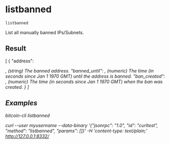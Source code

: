 # listbanned

`listbanned`

List all manually banned IPs/Subnets.

## Result

[
  {
  "address": <address>,             (string) The banned address.
  "banned_until": <time>,           (numeric) The time (in seconds since Jan 1 1970 GMT) until the address is banned.
  "ban_created": <time>,            (numeric) The time (in seconds since Jan 1 1970 GMT) when the ban was created.
  }
]

## Examples

bitcoin-cli listbanned

curl --user myusername --data-binary '{"jsonrpc": "1.0", "id": "curltest", "method": "listbanned", "params": []}' -H 'content-type: text/plain;' http://127.0.0.1:8332/